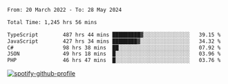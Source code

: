 <!--START_SECTION:waka-->

```txt
From: 20 March 2022 - To: 28 May 2024

Total Time: 1,245 hrs 56 mins

TypeScript        487 hrs 44 mins █████████▓░░░░░░░░░░░░░░░   39.15 %
JavaScript        427 hrs 34 mins ████████▓░░░░░░░░░░░░░░░░   34.32 %
C#                98 hrs 38 mins  ██░░░░░░░░░░░░░░░░░░░░░░░   07.92 %
JSON              49 hrs 18 mins  █░░░░░░░░░░░░░░░░░░░░░░░░   03.96 %
PHP               46 hrs 47 mins  █░░░░░░░░░░░░░░░░░░░░░░░░   03.76 %
```

<!--END_SECTION:waka-->
[![spotify-github-profile](https://spotify-github-profile.vercel.app/api/view?uid=c00zprrvy9xiloa9qnco3hmng&cover_image=true&theme=novatorem&show_offline=false&background_color=121212&bar_color=53b14f&bar_color_cover=false)](https://spotify-github-profile.vercel.app/api/view?uid=c00zprrvy9xiloa9qnco3hmng&redirect=true)



